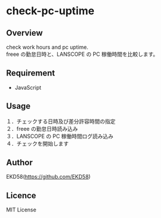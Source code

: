 # check-pc-uptime

## Overview

check work hours and pc uptime.  
freee の勤怠日時と、LANSCOPE の PC 稼働時間を比較します。

## Requirement

- JavaScript

## Usage

１．チェックする日時及び差分許容時間の指定  
２．freee の勤怠日時読み込み  
３．LANSCOPE の PC 稼働時間ログ読み込み  
４．チェックを開始します

## Author

EKD58(https://github.com/EKD58)

## Licence

MIT License
